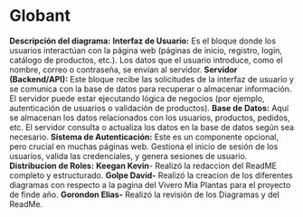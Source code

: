 # Globant
**Descripción del diagrama:**
**Interfaz de Usuario:**
Es el bloque donde los usuarios interactúan con la página web (páginas de inicio, registro, login, catálogo de productos, etc.).
Los datos que el usuario introduce, como el nombre, correo o contraseña, se envían al servidor.
**Servidor (Backend/API):**
Este bloque recibe las solicitudes de la interfaz de usuario y se comunica con la base de datos para recuperar o almacenar información.
El servidor puede estar ejecutando lógica de negocios (por ejemplo, autenticación de usuarios o validación de productos).
**Base de Datos:**
Aquí se almacenan los datos relacionados con los usuarios, productos, pedidos, etc.
El servidor consulta o actualiza los datos en la base de datos según sea necesario.
**Sistema de Autenticación:**
Este es un componente opcional, pero crucial en muchas páginas web.
Gestiona el inicio de sesión de los usuarios, valida las credenciales, y genera sesiones de usuario.
**Distribucion de Roles:**
**Keegan Kevin**- Realizó la redaccion del ReadME completo y estructurado.
**Golpe David-** Realizó la creacion de los diferentes diagramas con respecto a la pagina del Vivero Mia Plantas para el proyecto de finde año.
**Gorondon Elias-** Realizó la revisión de los Diagramas y del ReadMe.
